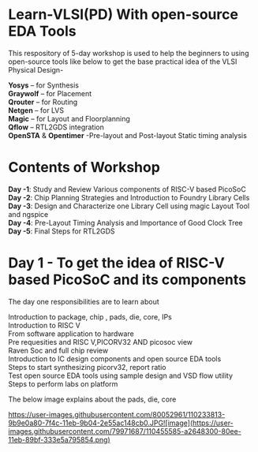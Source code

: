 # Learn-VLSI(PD) With open-source EDA Tools
This respository of 5-day workshop is used to help the beginners to using open-source tools like below to get the base practical idea of the VLSI Physical Design- 


**Yosys** – for Synthesis <br/>
**Graywolf** – for Placement <br/>
**Qrouter** – for Routing <br/>
**Netgen** – for LVS <br/>
**Magic** – for Layout and Floorplanning <br/>
**Qflow** – RTL2GDS integration <br/>
**OpenSTA** & **Opentimer** -Pre-layout and Post-layout Static timing analysis <br/>

# Contents of Workshop 
**Day -1**: Study and Review Various components of RISC-V based PicoSoC <br/>
**Day -2**: Chip Planning Strategies and Introduction to Foundry Library Cells <br/>
**Day -3**: Design and Characterize one Library Cell using magic Layout Tool and ngspice<br/>
**Day -4**: Pre-Layout Timing Analysis and Importance of Good Clock Tree<br/>
**Day -5**: Final Steps for RTL2GDS<br/>

# Day 1 - To get the idea of RISC-V based PicoSoC and its components

The day one responsibilities are to learn about

Introduction to package, chip , pads, die, core, IPs<br/>
Introduction to RISC V<br/>
From software application to hardware<br/>
Pre requesities and RISC V,PICORV32 AND picosoc view<br/>
Raven Soc and full chip review<br/>
Introduction to IC design components and open source EDA tools<br/>
Steps to start synthesizing picorv32, report ratio<br/>
Test open source EDA tools using sample design and VSD flow utility<br/>
Steps to perform labs on platform<br/>


The below image explains about the pads, die, core 

https://user-images.githubusercontent.com/80052961/110233813-9b9e0a80-7f4c-11eb-9b04-2e55ac148cb0.JPG![image](https://user-images.githubusercontent.com/79971687/110455585-a2648300-80ee-11eb-89bf-333e5a795854.png)
